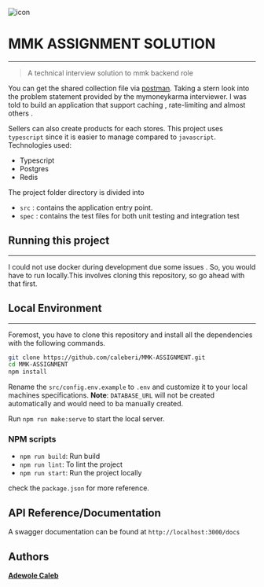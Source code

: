 ![icon](https://www.mymoneykarma.com/assets/img/logo-light.png)
# MMK ASSIGNMENT SOLUTION
---
> A technical interview solution to mmk backend role
> 
You can get the shared collection file via [postman](https://www.getpostman.com/collections/04990c94f1aa44edae01).
Taking a stern look into the problem statement provided by the mymoneykarma interviewer. I was told to build an application that support caching , rate-limiting and almost others .

Sellers can also create products for each stores.
This project uses `typescript` since it is easier to manage compared to `javascript`.
Technologies used:

- Typescript
- Postgres
- Redis

The project folder directory is divided into

- `src` : contains the application entry point.
- `spec` : contains the test files for both unit testing and integration test 

## Running this project
---
I could not use docker during development due some issues . So, you would have to run locally.This involves cloning this repository, so go ahead with that first.

## Local Environment
---
Foremost, you have to clone this repository and install all the dependencies with the following commands.
```bash
git clone https://github.com/caleberi/MMK-ASSIGNMENT.git
cd MMK-ASSIGNMENT
npm install

```
Rename the `src/config.env.example` to `.env` and customize it to your local machines specifications.
**Note**: `DATABASE_URL` will not be created automatically and would need to ba manually created.

Run `npm run make:serve` to start the local server.

### NPM scripts

- `npm run build`: Run build
- `npm run lint`: To  lint the project
- `npm run start`: Run the project locally

check the `package.json` for more reference.
## API Reference/Documentation
A swagger documentation can be found at `http://localhost:3000/docs`
## Authors

**[Adewole Caleb](https://github.com/caleberi)**
        